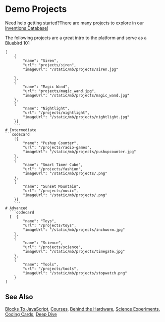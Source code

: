 # Demo Projects
Need help getting started?There are many projects to explore in our [Inventions Database!](http://tekniverse.teknikio.com/resources/inventions)

The following projects are a great intro to the platform and serve as a Bluebird 101

```codecard
[
    {
        "name": "Siren",
        "url": "projects/siren",
        "imageUrl": "/static/mb/projects/siren.jpg"

    },
    {
        "name": "Magic Wand",
        "url": "projects/magic_wand.jpg",
        "imageUrl": "/static/mb/projects/magic_wand.jpg"
    },
    {
        "name": "Nightlight",
        "url": "/projects/nightlight",
        "imageUrl": "/static/mb/projects/nightlight.jpg"
    }]
    ```
# Intermediate
```codecard
    [{
        "name": "Pushup Counter",
        "url": "/projects/radio-games",
        "imageUrl": "/static/mb/projects/pushupcounter.jpg"
    },
    {
        "name": "Smart Timer Cube",
        "url": "/projects/fashion",
        "imageUrl": "/static/mb/projects/.png"
    },
    {
        "name": "Sunset Mountain",
        "url": "/projects/music",
        "imageUrl": "/static/mb/projects/.png"
    }]
    ```
# Advanced
  ```codecard    
  [  {
        "name": "Toys",
        "url": "/projects/toys",
        "imageUrl": "/static/mb/projects/inchworm.jpg"
    },
    {
        "name": "Science",
        "url": "/projects/science",
        "imageUrl": "/static/mb/projects/timegate.jpg"
    },
    {
        "name": "Tools",
        "url": "/projects/tools",
        "imageUrl": "/static/mb/projects/stopwatch.png"
    }
]
```

## See Also

<!--[Tutorials](/tutorials),
[Live Coding](/live-coding),
[Games](/projects/games),
[Radio Games](/projects/radio-games),
[Fashion](/projects/fashion),
[Music](/projects/music),
[Toys](/projects/toys),
[Science](/projects/science),
[Tools](/projects/tools),
[Turtle](/projects/turtle),-->
[Blocks To JavaScript](/courses/blocks-to-javascript),
[Courses](/courses),
[Behind the Hardware](/device),
[Science Experiments](/science-experiments),
[Coding Cards](/coding-cards),
[Deep Dive](/deep-dive)

